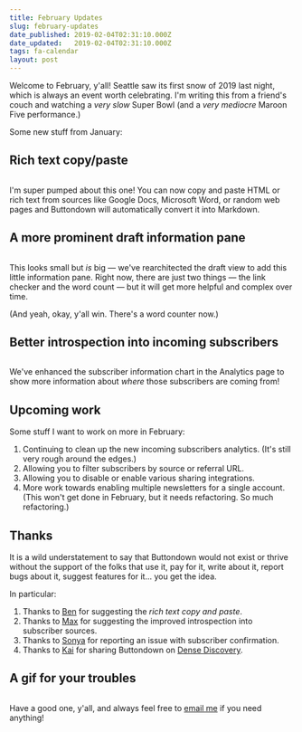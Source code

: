 ```yaml
---
title: February Updates
slug: february-updates
date_published: 2019-02-04T02:31:10.000Z
date_updated:   2019-02-04T02:31:10.000Z
tags: fa-calendar
layout: post
---
```


<p>Welcome to February, y'all! Seattle saw its first snow of 2019 last night, which is always an event worth celebrating.  I'm writing this from a friend's couch and watching a <em>very slow</em> Super Bowl (and a <em>very mediocre</em> Maroon Five performance.)</p>
<p>Some new stuff from January:</p>
<h2 id="richtextcopypaste">Rich text copy/paste</h2>
<p><img src="https://i.imgur.com/knAFRsx.gif" alt=""></p>
<p>I'm super pumped about this one!  You can now copy and paste HTML or rich text from sources like Google Docs, Microsoft Word, or random web pages and Buttondown will automatically convert it into Markdown.</p>
<h2 id="amoreprominentdraftinformationpane">A more prominent draft information pane</h2>
<p><img src="https://i.imgur.com/KWQnVNP.gif" alt=""></p>
<p>This looks small but <em>is</em> big — we've rearchitected the draft view to add this little information pane.  Right now, there are just two things — the link checker and the word count — but it will get more helpful and complex over time.</p>
<p>(And yeah, okay, y'all win.  There's a word counter now.)</p>
<h2 id="betterintrospectionintoincomingsubscribers">Better introspection into incoming subscribers</h2>
<p><img src="https://i.imgur.com/kqpny9i.gif" alt=""></p>
<p>We've enhanced the subscriber information chart in the Analytics page to show more information about <em>where</em> those subscribers are coming from!</p>
<h2 id="upcomingwork">Upcoming work</h2>
<p>Some stuff I want to work on more in February:</p>
<ol>
<li>Continuing to clean up the new incoming subscribers analytics.  (It's still very rough around the edges.)</li>
<li>Allowing you to filter subscribers by source or referral URL.</li>
<li>Allowing you to disable or enable various sharing integrations.</li>
<li>More work towards enabling multiple newsletters for a single account.  (This won't get done in February, but it needs refactoring.  So much refactoring.)</li>
</ol>
<h2 id="thanks">Thanks</h2>
<p>It is a wild understatement to say that Buttondown would not exist or thrive without the support of the folks that use it, pay for it, write about it, report bugs about it, suggest features for it... you get the idea.</p>
<p>In particular:</p>
<ol>
<li>Thanks to <a href="http://startupsesame.com">Ben</a> for suggesting the <em>rich text copy and paste</em>.</li>
<li>Thanks to <a href="https://mxstbr.com/">Max</a> for suggesting the improved introspection into subscriber sources.</li>
<li>Thanks to <a href="https://t.co/l66BbKV5pZ">Sonya</a> for reporting an issue with subscriber confirmation.</li>
<li>Thanks to <a href="https://www.brizk.com/">Kai</a> for sharing Buttondown on <a href="https://www.densediscovery.com/">Dense Discovery</a>.</li>
</ol>
<h2 id="agifforyourtroubles">A gif for your troubles</h2>
<p><img src="https://media3.giphy.com/media/8PA8Ew3nw97yg/200w.webp?cid=3640f6095c57952555376a654592a5db" alt=""></p>
<p>Have a good one, y'all, and always feel free to <a href="mailto:justin@buttondown.email">email me</a> if you need anything!</p>

